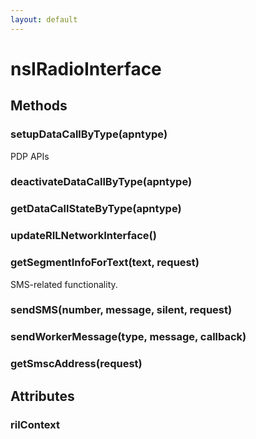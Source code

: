```yaml
---
layout: default
---
```


# nsIRadioInterface #

## Methods ##

### setupDataCallByType(apntype) ###
  
PDP APIs  
  

### deactivateDataCallByType(apntype) ###

### getDataCallStateByType(apntype) ###

### updateRILNetworkInterface() ###

### getSegmentInfoForText(text, request) ###
  
SMS-related functionality.  
  

### sendSMS(number, message, silent, request) ###

### sendWorkerMessage(type, message, callback) ###

### getSmscAddress(request) ###

## Attributes ##

### rilContext ###
